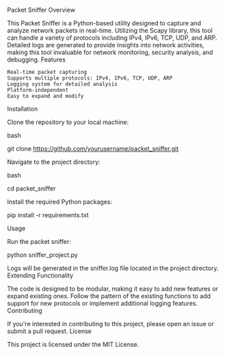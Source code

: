 Packet Sniffer
Overview

This Packet Sniffer is a Python-based utility designed to capture and analyze network packets in real-time. Utilizing the Scapy library, this tool can handle a variety of protocols including IPv4, IPv6, TCP, UDP, and ARP. Detailed logs are generated to provide insights into network activities, making this tool invaluable for network monitoring, security analysis, and debugging.
Features

    Real-time packet capturing
    Supports multiple protocols: IPv4, IPv6, TCP, UDP, ARP
    Logging system for detailed analysis
    Platform-independent
    Easy to expand and modify

Installation

Clone the repository to your local machine:

bash

git clone https://github.com/yourusername/packet_sniffer.git

Navigate to the project directory:

bash

cd packet_sniffer

Install the required Python packages:

pip install -r requirements.txt

Usage

Run the packet sniffer:

python sniffer_project.py

Logs will be generated in the sniffer.log file located in the project directory.
Extending Functionality

The code is designed to be modular, making it easy to add new features or expand existing ones. Follow the pattern of the existing functions to add support for new protocols or implement additional logging features.
Contributing

If you're interested in contributing to this project, please open an issue or submit a pull request.
License

This project is licensed under the MIT License.

